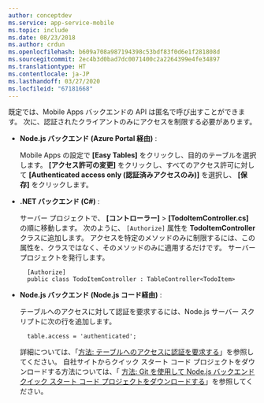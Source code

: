```yaml
---
author: conceptdev
ms.service: app-service-mobile
ms.topic: include
ms.date: 08/23/2018
ms.author: crdun
ms.openlocfilehash: b609a708a987194398c53bdf83f0d6e1f281808d
ms.sourcegitcommit: 2ec4b3d0bad7dc0071400c2a2264399e4fe34897
ms.translationtype: HT
ms.contentlocale: ja-JP
ms.lasthandoff: 03/27/2020
ms.locfileid: "67181668"
---
```

既定では、Mobile Apps バックエンドの API は匿名で呼び出すことができます。 次に、認証されたクライアントのみにアクセスを制限する必要があります。  

* **Node.js バックエンド (Azure Portal 経由)** :  

    Mobile Apps の設定で **[Easy Tables]** をクリックし、目的のテーブルを選択します。 **[アクセス許可の変更]** をクリックし、すべてのアクセス許可に対して **[Authenticated access only (認証済みアクセスのみ)]** を選択し、 **[保存]** をクリックします。
* **.NET バックエンド (C#)** :  

    サーバー プロジェクトで、 **[コントローラー]**  >  **[TodoItemController.cs]** の順に移動します。 次のように、 `[Authorize]` 属性を **TodoItemController** クラスに追加します。 アクセスを特定のメソッドのみに制限するには、この属性を、クラスではなく、そのメソッドのみに適用するだけです。 サーバー プロジェクトを発行します。

        [Authorize]
        public class TodoItemController : TableController<TodoItem>

* **Node.js バックエンド (Node.js コード経由)** :  

    テーブルへのアクセスに対して認証を要求するには、Node.js サーバー スクリプトに次の行を追加します。

        table.access = 'authenticated';

    詳細については、「[方法: テーブルへのアクセスに認証を要求する](../articles/app-service-mobile/app-service-mobile-node-backend-how-to-use-server-sdk.md#howto-tables-auth)」を参照してください。 自社サイトからクイック スタート コード プロジェクトをダウンロードする方法については、「 [方法: Git を使用して Node.js バックエンド クイック スタート コード プロジェクトをダウンロードする](../articles/app-service-mobile/app-service-mobile-node-backend-how-to-use-server-sdk.md#download-quickstart)」を参照してください。
